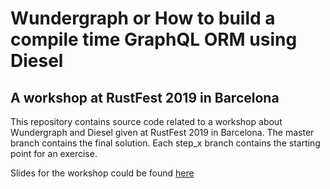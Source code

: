 # Wundergraph or How to build a compile time GraphQL ORM using Diesel
## A workshop at RustFest 2019 in Barcelona

This repository contains source code related to a workshop about Wundergraph and Diesel given at RustFest 2019 in Barcelona. The master branch contains the final solution. Each step_x branch contains the starting point for an exercise. 

Slides for the workshop could be found [here](https://weiznich.github.io/rustfest2019-diesel-workshop/)

